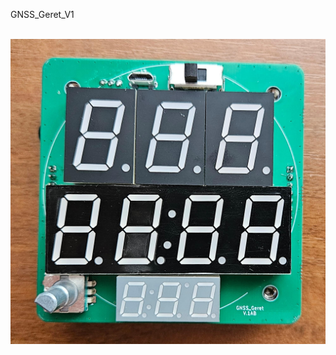 GNSS_Geret_V1

<br>![Board](https://github.com/xDocka15/GNSS_geret/blob/main/V1/images/board1.jpg)<br>
